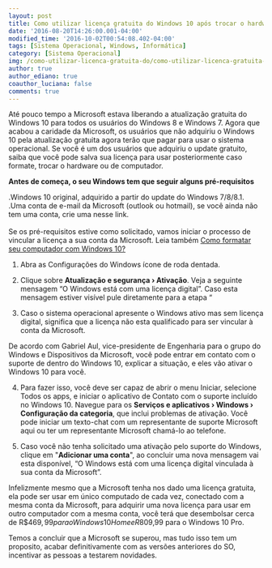 ```yaml
---
layout: post
title: Como utilizar licença gratuita do Windows 10 após trocar o hardware ou de computador
date: '2016-08-20T14:26:00.001-04:00'
modified_time: '2016-10-02T00:54:08.402-04:00'
tags: [Sistema Operacional, Windows, Informática]
category: [Sistema Operacional]
img: /como-utilizar-licenca-gratuita-do/como-utilizar-licenca-gratuita-do.jpg
author: true
author_ediano: true
coauthor_luciana: false
comments: true
---
```


Até pouco tempo a Microsoft estava liberando a atualização gratuita do Windows 10 para todos os usuários do Windows 8 e Windows 7. Agora que acabou a caridade da Microsoft, os usuários que não adquiriu o Windows 10 pela atualização gratuita agora terão que pagar para usar o sistema operacional. Se você é um dos usuários que adquiriu o update gratuito, saiba que você pode salva sua licença para usar posteriormente caso formate, trocar o hardware ou de computador.

**Antes de começa, o seu Windows tem que seguir alguns pré-requisitos**

.Windows 10 original, adquirido a partir do update do Windows 7/8/8.1.<br />.Uma conta de e-mail da Microsoft (outlook ou hotmail), se você ainda não tem uma conta, crie uma nesse link.<br /><br />Se os pré-requisitos estive como solicitado, vamos iniciar o processo de vincular a licença a sua conta da Microsoft. Leia também <a href="http://www.insideblock.com/post/como-formatar-seu-computador-com.html" target="_blank">Como formatar seu computador com Windows 10?</a>

1. Abra as Configurações do Windows ícone de roda dentada.

2. Clique sobre **Atualização e segurança › Ativação**. Veja a seguinte mensagem “O Windows está com uma licença digital”. Caso esta mensagem estiver visível pule diretamente para a etapa “

3. Caso o sistema operacional apresente o Windows ativo mas sem licença digital, significa que a licença não esta qualificado para ser vincular à conta da Microsoft.

De acordo com Gabriel Aul, vice-presidente de Engenharia para o grupo do Windows e Dispositivos da Microsoft, você pode entrar em contato com o suporte de dentro do Windows 10, explicar a situação, e eles vão ativar o Windows 10 para você.

4. Para fazer isso, você deve ser capaz de abrir o menu Iniciar, selecione Todos os apps, e iniciar o aplicativo de Contato com o suporte incluído no Windows 10. Navegue para os **Serviços e aplicativos › Windows › Configuração da categoria**, que inclui problemas de ativação. Você pode iniciar um texto-chat com um representante de suporte Microsoft aqui ou ter um representante Microsoft chamá-lo ao telefone.

5. Caso você não tenha solicitado uma ativação pelo suporte do Windows, clique em "**Adicionar uma conta**", ao concluir uma nova mensagem vai esta disponível, “O Windows está com uma licença digital vinculada à sua conta da Microsoft”.

Infelizmente mesmo que a Microsoft tenha nos dado uma licença gratuita, ela pode ser usar em único computado de cada vez, conectado com a mesma conta da Microsoft, para adquirir uma nova licença para usar em outro computador com a mesma conta, você terá que desembolsar cerca de R$$469,99 para o Windows 10 Home e R$809,99 para o Windows 10 Pro.

Temos a concluir que a Microsoft se superou, mas tudo isso tem um proposito, acabar definitivamente com as versões anteriores do SO, incentivar as pessoas a testarem novidades.